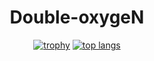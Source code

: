 <div align="center">
  <h1>Double-oxygeN</h1>

  [![trophy](https://github-profile-trophy.vercel.app/?username=Double-oxygeN&column=4&margin-w=12&margin-h=48&no-frame=true)](https://github.com/ryo-ma/github-profile-trophy)
  [![top langs](https://github-readme-stats.vercel.app/api/top-langs/?username=Double-oxygeN&hide=Verilog,HTML&langs_count=6)](https://github.com/anuraghazra/github-readme-stats)
</div>
